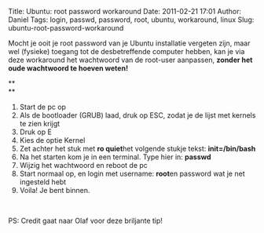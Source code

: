 Title: Ubuntu: root password workaround
Date: 2011-02-21 17:01
Author: Daniel
Tags: login, passwd, password, root, ubuntu, workaround, linux
Slug: ubuntu-root-password-workaround

Mocht je ooit je root password van je Ubuntu installatie vergeten zijn,
maar wel (fysieke) toegang tot de desbetreffende computer hebben, kan je
via deze workaround het wachtwoord van de root-user aanpassen, **zonder
het oude wachtwoord te hoeven weten!**

**  
**

1.  Start de pc op
2.  Als de bootloader (GRUB) laad, druk op ESC, zodat je de lijst met
    kernels te zien krijgt
3.  Druk op E
4.  Kies de optie Kernel
5.  Zet achter het stuk met **ro quiet**het volgende stukje tekst:
    **init=/bin/bash**
6.  Na het starten kom je in een terminal. Type hier in: **passwd**
7.  Wijzig het wachtwoord en reboot de pc
8.  Start normaal op, en login met username: **root**en password wat je
    net ingesteld hebt
9.  Voila! Je bent binnen.

 

PS: Credit gaat naar Olaf voor deze briljante tip!
